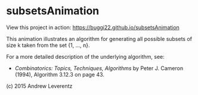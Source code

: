 # subsetsAnimation

View this project in action: https://buggi22.github.io/subsetsAnimation

This animation illustrates an algorithm for generating all possible subsets of size k taken from the set {1, ..., n}.

For a more detailed description of the underlying algorithm, see:
* *Combinatorics: Topics, Techniques, Algorithms* by Peter J. Cameron (1994), Algorithm 3.12.3 on page 43.

(c) 2015 Andrew Leverentz
